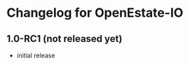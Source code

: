 Changelog for OpenEstate-IO
===========================


1.0-RC1 (not released yet)
--------------------------

-   initial release

